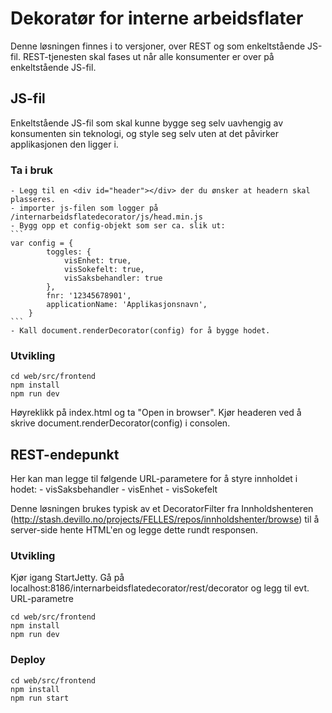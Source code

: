 # Dekoratør for interne arbeidsflater
Denne løsningen finnes i to versjoner, over REST og som enkeltstående JS-fil. REST-tjenesten skal fases ut når alle konsumenter er over på enkeltstående JS-fil. 


## JS-fil
Enkeltstående JS-fil som skal kunne bygge seg selv uavhengig av konsumenten sin teknologi, og style seg selv uten at det påvirker applikasjonen den ligger i.

### Ta i bruk
    - Legg til en <div id="header"></div> der du ønsker at headern skal plasseres. 
    - importer js-filen som logger på /internarbeidsflatedecorator/js/head.min.js
    - Bygg opp et config-objekt som ser ca. slik ut: 
    ```
    var config = {
            toggles: {
                visEnhet: true,
                visSokefelt: true,
                visSaksbehandler: true
            },
            fnr: '12345678901',
            applicationName: 'Applikasjonsnavn',
        }
    ```
    - Kall document.renderDecorator(config) for å bygge hodet.
        
### Utvikling

```
cd web/src/frontend
npm install
npm run dev
```

Høyreklikk på index.html og ta "Open in browser". Kjør headeren ved å skrive document.renderDecorator(config) i consolen. 


## REST-endepunkt
Her kan man legge til følgende URL-parametere for å styre innholdet i hodet: 
    - visSaksbehandler
    - visEnhet
    - visSokefelt
    
Denne løsningen brukes typisk av et DecoratorFilter fra Innholdshenteren (http://stash.devillo.no/projects/FELLES/repos/innholdshenter/browse)
til å server-side hente HTML'en og legge dette rundt responsen.

### Utvikling

Kjør igang StartJetty. Gå på localhost:8186/internarbeidsflatedecorator/rest/decorator og legg til evt. URL-parametre

```
cd web/src/frontend
npm install
npm run dev
```

### Deploy

```
cd web/src/frontend
npm install
npm run start
```
